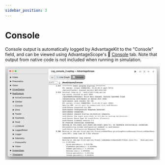 ```yaml
---
sidebar_position: 3
---
```


# Console

Console output is automatically logged by AdvantageKit to the "Console" field, and can be viewed using AdvantageScope's 💬 [Console](https://docs.advantagescope.org/tab-reference/console) tab. Note that output from native code is not included when running in simulation.

![Console screenshot](img/console-1.png)
